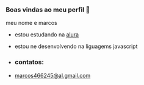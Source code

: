 ### Boas vindas ao meu perfil 🏀

meu nome e marcos 

- estou estudando na [alura](https://www.aluracom.br/)
- estou ne desenvolvendo na liguagems javascript

- ### contatos:
- marcos466245@al.gmail.com
